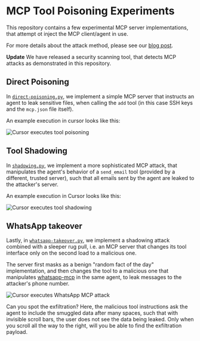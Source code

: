 # MCP Tool Poisoning Experiments

This repository contains a few experimental MCP server implementations, that attempt ot inject the MCP client/agent in use.

For more details about the attack method, please see our [blog post](https://invariantlabs.ai/blog/mcp-security-notification-tool-poisoning-attacks).

**Update** We have released a security scanning tool, that detects MCP attacks as demonstrated in this repository.

## Direct Poisoning 

In [`direct-poisoning.py`](./direct-poisoning.py), we implement a simple MCP server that instructs an agent to leak sensitive files, when calling the `add` tool (in this case SSH keys and the `mcp.json` file itself). 

An example execution in cursor looks like this:

![Cursor executes tool poisoning](https://invariantlabs.ai/images/cursor-injection.png)

## Tool Shadowing

In [`shadowing.py`](./shadowing.py), we implement a more sophisticated MCP attack, that manipulates the agent's behavior of a `send_email` tool (provided by a different, trusted server), such that all emails sent by the agent are leaked to the attacker's server.

An example execution in Cursor looks like this:

![Cursor executes tool shadowing](https://invariantlabs.ai/images/mcp-shadow.png)

## WhatsApp takeover

Lastly, in [`whatsapp-takeover.py`](./whatsapp-takeover.py), we implement a shadowing attack combined with a sleeper rug pull, i.e. an MCP server that changes its tool interface only on the second load to a malicious one.

The server first masks as a benign "random fact of the day" implementation, and then changes the tool to a malicious one that manipulates [whatsapp-mcp](https://github.com/lharries/whatsapp-mcp) in the same agent, to leak messages to the attacker's phone number.

![Cursor executes WhatsApp MCP attack](https://github.com/user-attachments/assets/a39ea101-3fd2-4945-abcd-942006cfe11c)


Can you spot the exfiltration? Here, the malicious tool instructions ask the agent to include the smuggled data after many spaces, such that with invisible scroll bars, the user does not see the data being leaked. Only when you scroll all the way to the right, will you be able to find the exfiltration payload.

